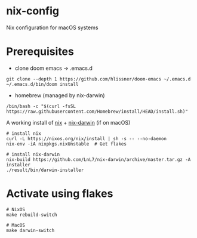 # nix-config
Nix configuration for macOS systems

# Prerequisites

- clone doom emacs -> .emacs.d
``` shell
git clone --depth 1 https://github.com/hlissner/doom-emacs ~/.emacs.d
~/.emacs.d/bin/doom install
```

- homebrew (managed by nix-darwin)
``` shell
/bin/bash -c "$(curl -fsSL https://raw.githubusercontent.com/Homebrew/install/HEAD/install.sh)"
```

A working install of [nix](https://nixos.org/download.html) + [nix-darwin](https://github.com/LnL7/nix-darwin) (if on macOS)
``` shell
# install nix
curl -L https://nixos.org/nix/install | sh -s -- --no-daemon
nix-env -iA nixpkgs.nixUnstable  # Get flakes

# install nix-darwin
nix-build https://github.com/LnL7/nix-darwin/archive/master.tar.gz -A installer
./result/bin/darwin-installer
```

# Activate using flakes

``` shell
# NixOS
make rebuild-switch

# MacOS
make darwin-switch
```


